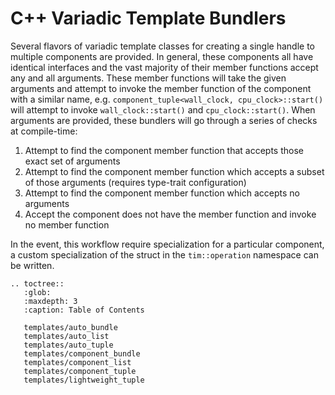 # C++ Variadic Template Bundlers

Several flavors of variadic template classes for creating a single
handle to multiple components are provided. In general, these
components all have identical interfaces and the vast majority
of their member functions accept any and all arguments.
These member functions will take the given arguments and attempt
to invoke the member function of the component with a similar name,
e.g. `component_tuple<wall_clock, cpu_clock>::start()` will attempt to
invoke `wall_clock::start()` and `cpu_clock::start()`. When arguments are
provided, these bundlers will go through a series of checks at compile-time:

1. Attempt to find the component member function that accepts those exact set of arguments
2. Attempt to find the component member function which accepts a subset of those arguments (requires type-trait configuration)
3. Attempt to find the component member function which accepts no arguments
4. Accept the component does not have the member function and invoke no member function

In the event, this workflow require specialization for a particular component, a custom specialization
of the struct in the `tim::operation` namespace can be written.

```eval_rst
.. toctree::
   :glob:
   :maxdepth: 3
   :caption: Table of Contents

   templates/auto_bundle
   templates/auto_list
   templates/auto_tuple
   templates/component_bundle
   templates/component_list
   templates/component_tuple
   templates/lightweight_tuple
```
